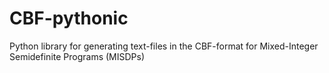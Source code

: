 # CBF-pythonic
 Python library for generating text-files in the CBF-format for Mixed-Integer Semidefinite Programs (MISDPs)
